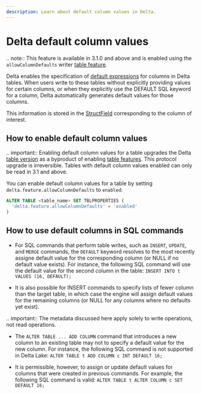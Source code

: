 ```yaml
---
description: Learn about default column values in Delta.
---
```


# Delta default column values

.. note:: This feature is available in <Delta> 3.1.0 and above and is enabled using the `allowColumnDefaults` writer [table feature](#versioning).

Delta enables the specification of [default expressions](https://github.com/delta-io/delta/blob/master/PROTOCOL.md#default-columns) for columns in Delta tables. When users write to these tables without explicitly providing values for certain columns, or when they explicitly use the DEFAULT SQL keyword for a column, Delta automatically generates default values for those columns.

This information is stored in the [StructField](https://github.com/delta-io/delta/blob/master/PROTOCOL.md#struct-field) corresponding to the column of interest.

## How to enable <Delta> default column values

.. important:: Enabling default column values for a table upgrades the Delta [table version](versioning.md) as a byproduct of enabling [table features](#versioning). This protocol upgrade is irreversible. Tables with default column values enabled can only be read in <Delta> 3.1 and above.

You can enable default column values for a table by setting `delta.feature.allowColumnDefaults` to `enabled`:

  ```sql
  ALTER TABLE <table_name> SET TBLPROPERTIES (
    'delta.feature.allowColumnDefaults' = 'enabled'
  )
  ```

## How to use default columns in SQL commands

- For SQL commands that perform table writes, such as `INSERT`, `UPDATE`, and `MERGE` commands, the `DEFAULT` keyword resolves to the most recently assigne default value for the corresponding column (or NULL if no default value exists). For instance, the following SQL command will use the default value for the second column in the table: `INSERT INTO t VALUES (16, DEFAULT);`

- It is also possible for INSERT commands to specify lists of fewer column than the target table, in which case the engine will assign default values for the remaining columns (or NULL for any columns where no defaults yet exist).

.. important:: The metadata discussed here apply solely to write operations, not read operations.

-  The `ALTER TABLE ... ADD COLUMN` command that introduces a new column to an existing table may not to specify a default value for the new column. For instance, the following SQL command is not supported in Delta Lake: `ALTER TABLE t ADD COLUMN c INT DEFAULT 16;`

- It is permissible, however, to assign or update default values for columns that were created in previous commands. For example, the following SQL command is valid: `ALTER TABLE t ALTER COLUMN c SET DEFAULT 16;`






